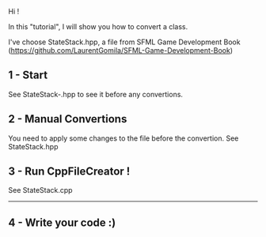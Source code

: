 Hi !

In this "tutorial", I will show you how to convert a class.

I've choose StateStack.hpp, a file from SFML Game Development Book (https://github.com/LaurentGomila/SFML-Game-Development-Book)

1 - Start
---------

See StateStack-.hpp to see it before any convertions.


2 - Manual Convertions
----------------------

You need to apply some changes to the file before the convertion.
See StateStack.hpp


3 - Run CppFileCreator !
------------------------

See StateStack.cpp



----------------------
4 - Write your code :)
----------------------